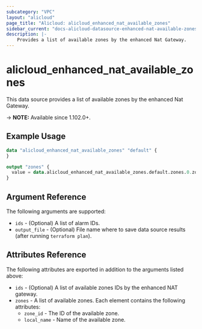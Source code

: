 ```yaml
---
subcategory: "VPC"
layout: "alicloud"
page_title: "Alicloud: alicloud_enhanced_nat_available_zones"
sidebar_current: "docs-alicloud-datasource-enhanced-nat-available-zones"
description: |-
    Provides a list of available zones by the enhanced Nat Gateway.
---
```


# alicloud_enhanced_nat_available_zones

This data source provides a list of available zones by the enhanced Nat Gateway.

-> **NOTE:** Available since 1.102.0+.

## Example Usage

```terraform
data "alicloud_enhanced_nat_available_zones" "default" {
}

output "zones" {
  value = data.alicloud_enhanced_nat_available_zones.default.zones.0.zone_id
}
```

## Argument Reference

The following arguments are supported:

* `ids` - (Optional) A list of alarm IDs.
* `output_file` - (Optional) File name where to save data source results (after running `terraform plan`).

## Attributes Reference

The following attributes are exported in addition to the arguments listed above:

* `ids` - (Optional) A list of available zones IDs by the enhanced NAT gateway.
* `zones` - A list of available zones. Each element contains the following attributes:
  * `zone_id` - The ID of the available zone.
  * `local_name` - Name of the available zone.

